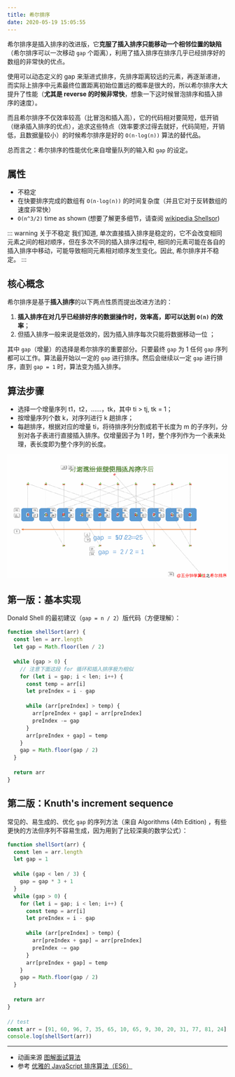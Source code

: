 ```yaml
---
title: 希尔排序
date: 2020-05-19 15:05:55
---
```


希尔排序是插入排序的改进版，它**克服了插入排序只能移动一个相邻位置的缺陷**（希尔排序可以一次移动 `gap` 个距离），利用了插入排序在排序几乎已经排序好的数组的非常快的优点。

使用可以动态定义的 gap 来渐进式排序，先排序距离较远的元素，再逐渐递进，而实际上排序中元素最终位置距离初始位置远的概率是很大的，所以希尔排序大大提升了性能（**尤其是 reverse 的时候非常快**，想象一下这时候冒泡排序和插入排序的速度）。

而且希尔排序不仅效率较高（比冒泡和插入高），它的代码相对要简短，低开销（继承插入排序的优点），追求这些特点（效率要求过得去就好，代码简短，开销低，且数据量较小）的时候希尔排序是好的 `O(n·log(n))` 算法的替代品。

总而言之：希尔排序的性能优化来自增量队列的输入和 `gap` 的设定。

## 属性

- 不稳定
- 在快要排序完成的数组有 `O(n·log(n))` 的时间复杂度（并且它对于反转数组的速度非常快）
- `O(n^3/2)` time as shown (想要了解更多细节，请查阅 [wikipedia Shellsor](https://en.wikipedia.org/wiki/Shellsort#Applications))

::: warning 关于不稳定
我们知道, 单次直接插入排序是稳定的，它不会改变相同元素之间的相对顺序，但在多次不同的插入排序过程中, 相同的元素可能在各自的插入排序中移动，可能导致相同元素相对顺序发生变化。因此, 希尔排序并不稳定。
:::

## 核心概念

希尔排序是基于**插入排序**的以下两点性质而提出改进方法的：

1. **插入排序在对几乎已经排好序的数据操作时，效率高，即可以达到 `O(n)` 的效率**；
2. 但插入排序一般来说是低效的，因为插入排序每次只能将数据移动一位 ；

其中 `gap`（增量）的选择是希尔排序的重要部分。只要最终 `gap` 为 1 任何 `gap` 序列都可以工作。算法最开始以一定的 `gap` 进行排序。然后会继续以一定 `gap` 进行排序，直到 `gap = 1` 时，算法变为插入排序。

## 算法步骤

- 选择一个增量序列 t1，t2，……，tk，其中 ti > tj, tk = 1；
- 按增量序列个数 k，对序列进行 k 趟排序；
- 每趟排序，根据对应的增量 ti，将待排序列分割成若干长度为 m 的子序列，分别对各子表进行直接插入排序。仅增量因子为 1 时，整个序列作为一个表来处理，表长度即为整个序列的长度。

![](../../../assets/algorithm/sort/ShellSort.png)

## 第一版：基本实现

Donald Shell 的最初建议（`gap = n / 2`）版代码（方便理解）：

```js
function shellSort(arr) {
  const len = arr.length
  let gap = Math.floor(len / 2)

  while (gap > 0) {
    // 注意下面这段 for 循环和插入排序极为相似
    for (let i = gap; i < len; i++) {
      const temp = arr[i]
      let preIndex = i - gap

      while (arr[preIndex] > temp) {
        arr[preIndex + gap] = arr[preIndex]
        preIndex -= gap
      }
      arr[preIndex + gap] = temp
    }
    gap = Math.floor(gap / 2)
  }

  return arr
}
```

## 第二版：Knuth's increment sequence

常见的、易生成的、优化 `gap` 的序列方法（来自 Algorithms (4th Edition) ，有些更快的方法但序列不容易生成，因为用到了比较深奥的数学公式）：

```js
function shellSort(arr) {
  const len = arr.length
  let gap = 1

  while (gap < len / 3) {
    gap = gap * 3 + 1
  }
  while (gap > 0) {
    for (let i = gap; i < len; i++) {
      const temp = arr[i]
      let preIndex = i - gap

      while (arr[preIndex] > temp) {
        arr[preIndex + gap] = arr[preIndex]
        preIndex -= gap
      }
      arr[preIndex + gap] = temp
    }
    gap = Math.floor(gap / 2)
  }

  return arr
}

// test
const arr = [91, 60, 96, 7, 35, 65, 10, 65, 9, 30, 20, 31, 77, 81, 24]
console.log(shellSort(arr))
```

---

- 动画来源 [图解面试算法](https://github.com/MisterBooo/LeetCodeAnimation)
- 参考 [优雅的 JavaScript 排序算法（ES6）](https://juejin.im/post/5ab62ec36fb9a028cf326c49)
